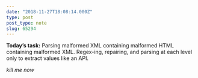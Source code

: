 ```yaml
---
date: "2018-11-27T18:08:14.000Z"
type: post 
post_type: note
slug: 65294
---
```

**Today’s task:** Parsing malformed XML containing malformed HTML containing malformed XML. Regex-ing, repairing, and parsing at each level only to extract values like an API.  

_kill me now_

